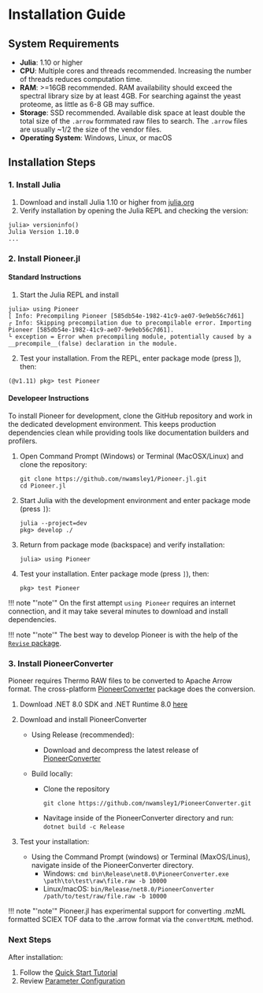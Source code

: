 # Installation Guide

## System Requirements
* **Julia**: 1.10 or higher
* **CPU**: Multiple cores and threads recommended. Increasing the number of threads reduces computation time.
* **RAM**: >=16GB recommended. RAM availability should exceed the spectral library size by at least 4GB. For searching against the yeast proteome, as little as 6-8 GB may suffice.  
* **Storage**: SSD recommended. Available disk space at least double the total size of the `.arrow` formmated raw files to search. The `.arrow` files are usually ~1/2 the size of the vendor files. 
* **Operating System**: Windows, Linux, or macOS

## Installation Steps
### 1. Install Julia

1. Download and install Julia 1.10 or higher from [julia.org](https://julialang.org/downloads/) 
2. Verify installation by opening the Julia REPL and checking the version:
```@julia
julia> versioninfo()
Julia Version 1.10.0
...
```

### 2. Install Pioneer.jl
#### Standard Instructions 
1. Start the Julia REPL and install 
```@julia
julia> using Pioneer
[ Info: Precompiling Pioneer [585db54e-1982-41c9-ae07-9e9eb56c7d61]
┌ Info: Skipping precompilation due to precompilable error. Importing Pioneer [585db54e-1982-41c9-ae07-9e9eb56c7d61].
└ exception = Error when precompiling module, potentially caused by a __precompile__(false) declaration in the module.
```
2. Test your installation. From the REPL, enter package mode (press ]), then:
```@julia
(@v1.11) pkg> test Pioneer
```

#### Developeer Instructions
To install Pioneer for development, clone the GitHub repository and work in the
dedicated development environment. This keeps production dependencies clean
while providing tools like documentation builders and profilers.
1. Open Command Prompt (Windows) or Terminal (MacOSX/Linux) and clone the repository:
   ```@julia
   git clone https://github.com/nwamsley1/Pioneer.jl.git
   cd Pioneer.jl
   ```
2. Start Julia with the development environment and enter package mode (press `]`):
   ```@julia
   julia --project=dev
   pkg> develop ./
   ```
3. Return from package mode (backspace) and verify installation:
   ```@julia
   julia> using Pioneer
   ```
4. Test your installation. Enter package mode (press `]`), then:
   ```@julia
   pkg> test Pioneer
   ```

!!! note "'note'"
    On the first attempt ```using Pioneer``` requires an internet connection, and it may take several minutes to download and install dependencies.

!!! note "'note'"
    The best way to develop Pioneer is with the help of the [`Revise` package](https://timholy.github.io/Revise.jl/stable/).

### 3. Install PioneerConverter

Pioneer requires Thermo RAW files to be converted to Apache Arrow format. The cross-platform [PioneerConverter](https://github.com/nwamsley1/PioneerConverter/releases/tag/v0.1.0) package does the conversion. 

1. Download .NET 8.0 SDK and .NET Runtime 8.0 [here](https://dotnet.microsoft.com/en-us/download/dotnet/8.0)

2. Download and install PioneerConverter
   * Using Release (recommended): 
      * Download and decompress the latest release of [PioneerConverter](https://github.com/nwamsley1/PioneerConverter/releases/tag/v0.1.0)

   * Build locally: 
      * Clone the repository
         ```
         git clone https://github.com/nwamsley1/PioneerConverter.git
         ```
      * Navitage inside of the PioneerConverter directory and run: ```dotnet build -c Release```
3. Test your installation:
   * Using the Command Prompt (windows) or Terminal (MaxOS/Linus), navigate inside of the PioneerConverter directory.
      * Windows: `cmd bin\Release\net8.0\PioneerConverter.exe \path\to\test\raw\file.raw -b 10000`
      * Linux/macOS: `bin/Release/net8.0/PioneerConverter /path/to/test/raw/file.raw -b 10000`

!!! note "'note'"
    Pioneer.jl has experimental support for converting .mzML formatted SCIEX TOF data to the .arrow format via the `convertMzML` method. 

### Next Steps

After installation:
1. Follow the [Quick Start Tutorial](@ref)
2. Review [Parameter Configuration](@ref "Parameter Configuration")
